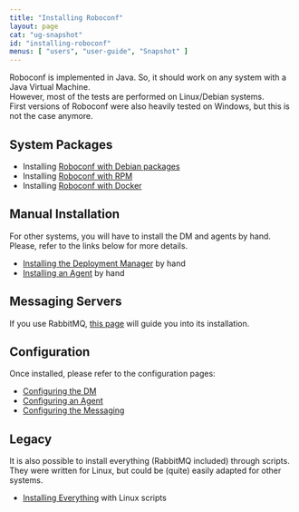 ```yaml
---
title: "Installing Roboconf"
layout: page
cat: "ug-snapshot"
id: "installing-roboconf"
menus: [ "users", "user-guide", "Snapshot" ]
---
```


Roboconf is implemented in Java. So, it should work on any system with a Java Virtual Machine.  
However, most of the tests are performed on Linux/Debian systems.  
First versions of Roboconf were also heavily tested on Windows, but this is not the case anymore.


## System Packages

* Installing [Roboconf with Debian packages](installing-roboconf-with-debian-packages.html)
* Installing [Roboconf with RPM](installing-roboconf-with-rpm.html)
* Installing [Roboconf with Docker](installing-roboconf-with-docker.html)


## Manual Installation

For other systems, you will have to install the DM and agents by hand.  
Please, refer to the links below for more details.

* [Installing the Deployment Manager](installing-the-deployment-manager.html) by hand
* [Installing an Agent](installing-an-agent.html) by hand


## Messaging Servers

If you use RabbitMQ, [this page](installing-rabbit-mq.html) will guide you into its installation.


## Configuration

Once installed, please refer to the configuration pages:

* [Configuring the DM](configuring-the-deployment-manager.html)
* [Configuring an Agent](configuring-an-agent.html)
* [Configuring the Messaging](configuring-the-messaging.html)


## Legacy

It is also possible to install everything (RabbitMQ included) through scripts.  
They were written for Linux, but could be (quite) easily adapted for other systems.

* [Installing Everything](installing-everything-with-scripts.html) with Linux scripts

